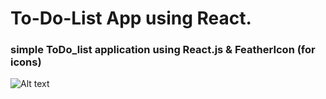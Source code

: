 # To-Do-List App using React.

### simple ToDo_list application using React.js & FeatherIcon (for icons)

![Alt text]("./public/img/app_preview.gif")
